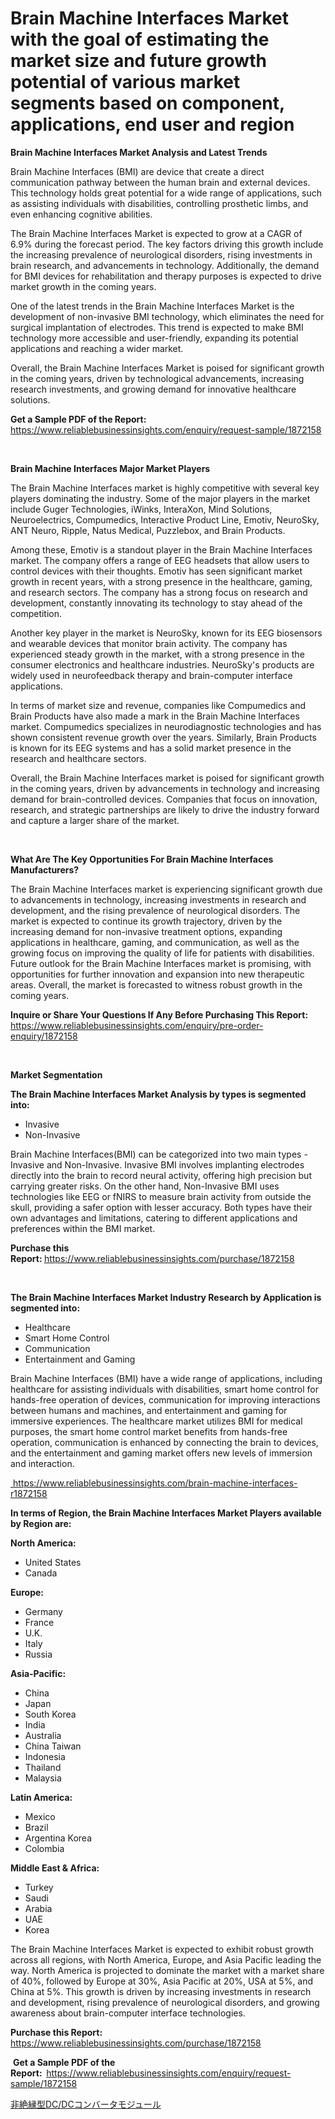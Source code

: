 <p><h1>Brain Machine Interfaces Market with the goal of estimating the market size and future growth potential of various market segments based on component, applications, end user and region</h1></p><p><strong>Brain Machine Interfaces Market Analysis and Latest Trends</strong></p>
<p><p>Brain Machine Interfaces (BMI) are device that create a direct communication pathway between the human brain and external devices. This technology holds great potential for a wide range of applications, such as assisting individuals with disabilities, controlling prosthetic limbs, and even enhancing cognitive abilities.</p><p>The Brain Machine Interfaces Market is expected to grow at a CAGR of 6.9% during the forecast period. The key factors driving this growth include the increasing prevalence of neurological disorders, rising investments in brain research, and advancements in technology. Additionally, the demand for BMI devices for rehabilitation and therapy purposes is expected to drive market growth in the coming years.</p><p>One of the latest trends in the Brain Machine Interfaces Market is the development of non-invasive BMI technology, which eliminates the need for surgical implantation of electrodes. This trend is expected to make BMI technology more accessible and user-friendly, expanding its potential applications and reaching a wider market.</p><p>Overall, the Brain Machine Interfaces Market is poised for significant growth in the coming years, driven by technological advancements, increasing research investments, and growing demand for innovative healthcare solutions.</p></p>
<p><strong>Get a Sample PDF of the Report:&nbsp;</strong> <a href="https://www.reliablebusinessinsights.com/enquiry/request-sample/1872158">https://www.reliablebusinessinsights.com/enquiry/request-sample/1872158</a></p>
<p>&nbsp;</p>
<p><strong>Brain Machine Interfaces Major Market Players</strong></p>
<p><p>The Brain Machine Interfaces market is highly competitive with several key players dominating the industry. Some of the major players in the market include Guger Technologies, iWinks, InteraXon, Mind Solutions, Neuroelectrics, Compumedics, Interactive Product Line, Emotiv, NeuroSky, ANT Neuro, Ripple, Natus Medical, Puzzlebox, and Brain Products.</p><p>Among these, Emotiv is a standout player in the Brain Machine Interfaces market. The company offers a range of EEG headsets that allow users to control devices with their thoughts. Emotiv has seen significant market growth in recent years, with a strong presence in the healthcare, gaming, and research sectors. The company has a strong focus on research and development, constantly innovating its technology to stay ahead of the competition.</p><p>Another key player in the market is NeuroSky, known for its EEG biosensors and wearable devices that monitor brain activity. The company has experienced steady growth in the market, with a strong presence in the consumer electronics and healthcare industries. NeuroSky's products are widely used in neurofeedback therapy and brain-computer interface applications.</p><p>In terms of market size and revenue, companies like Compumedics and Brain Products have also made a mark in the Brain Machine Interfaces market. Compumedics specializes in neurodiagnostic technologies and has shown consistent revenue growth over the years. Similarly, Brain Products is known for its EEG systems and has a solid market presence in the research and healthcare sectors.</p><p>Overall, the Brain Machine Interfaces market is poised for significant growth in the coming years, driven by advancements in technology and increasing demand for brain-controlled devices. Companies that focus on innovation, research, and strategic partnerships are likely to drive the industry forward and capture a larger share of the market.</p></p>
<p>&nbsp;</p>
<p><strong>What Are The Key Opportunities For Brain Machine Interfaces Manufacturers?</strong></p>
<p><p>The Brain Machine Interfaces market is experiencing significant growth due to advancements in technology, increasing investments in research and development, and the rising prevalence of neurological disorders. The market is expected to continue its growth trajectory, driven by the increasing demand for non-invasive treatment options, expanding applications in healthcare, gaming, and communication, as well as the growing focus on improving the quality of life for patients with disabilities. Future outlook for the Brain Machine Interfaces market is promising, with opportunities for further innovation and expansion into new therapeutic areas. Overall, the market is forecasted to witness robust growth in the coming years.</p></p>
<p><strong>Inquire or Share Your Questions If Any Before Purchasing This Report:</strong> <a href="https://www.reliablebusinessinsights.com/enquiry/pre-order-enquiry/1872158">https://www.reliablebusinessinsights.com/enquiry/pre-order-enquiry/1872158</a></p>
<p>&nbsp;</p>
<p><strong>Market Segmentation</strong></p>
<p><strong>The Brain Machine Interfaces Market Analysis by types is segmented into:</strong></p>
<p><ul><li>Invasive</li><li>Non-Invasive</li></ul></p>
<p><p>Brain Machine Interfaces(BMI) can be categorized into two main types - Invasive and Non-Invasive. Invasive BMI involves implanting electrodes directly into the brain to record neural activity, offering high precision but carrying greater risks. On the other hand, Non-Invasive BMI uses technologies like EEG or fNIRS to measure brain activity from outside the skull, providing a safer option with lesser accuracy. Both types have their own advantages and limitations, catering to different applications and preferences within the BMI market.</p></p>
<p><strong>Purchase this Report:&nbsp;</strong><a href="https://www.reliablebusinessinsights.com/purchase/1872158">https://www.reliablebusinessinsights.com/purchase/1872158</a></p>
<p>&nbsp;</p>
<p><strong>The Brain Machine Interfaces Market Industry Research by Application is segmented into:</strong></p>
<p><ul><li>Healthcare</li><li>Smart Home Control</li><li>Communication</li><li>Entertainment and Gaming</li></ul></p>
<p><p>Brain Machine Interfaces (BMI) have a wide range of applications, including healthcare for assisting individuals with disabilities, smart home control for hands-free operation of devices, communication for improving interactions between humans and machines, and entertainment and gaming for immersive experiences. The healthcare market utilizes BMI for medical purposes, the smart home control market benefits from hands-free operation, communication is enhanced by connecting the brain to devices, and the entertainment and gaming market offers new levels of immersion and interaction.</p></p>
<p><a href="https://www.reliablebusinessinsights.com/brain-machine-interfaces-r1872158">&nbsp;https://www.reliablebusinessinsights.com/brain-machine-interfaces-r1872158</a></p>
<p><strong>In terms of Region, the Brain Machine Interfaces Market Players available by Region are:</strong></p>
<p>
    <p> <strong> North America: </strong>
        <ul>
            <li>United States</li>
            <li>Canada</li>
        </ul>
        </p> 
    <p> <strong> Europe: </strong>
        <ul>
            <li>Germany</li>
            <li>France</li>
            <li>U.K.</li>
            <li>Italy</li>
            <li>Russia</li>
        </ul>
        </p> 
    <p> <strong> Asia-Pacific: </strong>
        <ul>
            <li>China</li>
            <li>Japan</li>
            <li>South Korea</li>
            <li>India</li>
            <li>Australia</li>
            <li>China Taiwan</li>
            <li>Indonesia</li>
            <li>Thailand</li>
            <li>Malaysia</li>
        </ul>
        </p> 
    <p> <strong> Latin America: </strong>
        <ul>
            <li>Mexico</li>
            <li>Brazil</li>
            <li>Argentina Korea</li>
            <li>Colombia</li>
        </ul>
        </p> 
    <p> <strong> Middle East & Africa: </strong>
        <ul>
            <li>Turkey</li>
            <li>Saudi</li>
            <li>Arabia</li>
            <li>UAE</li>
            <li>Korea</li>
        </ul>
    </p>
    </p>
<p><p>The Brain Machine Interfaces Market is expected to exhibit robust growth across all regions, with North America, Europe, and Asia Pacific leading the way. North America is projected to dominate the market with a market share of 40%, followed by Europe at 30%, Asia Pacific at 20%, USA at 5%, and China at 5%. This growth is driven by increasing investments in research and development, rising prevalence of neurological disorders, and growing awareness about brain-computer interface technologies.</p></p>
<p><strong>Purchase this Report: </strong><a href="https://www.reliablebusinessinsights.com/purchase/1872158">https://www.reliablebusinessinsights.com/purchase/1872158</a></p>
<p>&nbsp;<strong>Get a Sample PDF of the Report:&nbsp;&nbsp;</strong><a href="https://www.reliablebusinessinsights.com/enquiry/request-sample/1872158">https://www.reliablebusinessinsights.com/enquiry/request-sample/1872158</a></p>
<p><strong></strong></p>
<p><p><a href="https://medium.com/@abdielkilback/%E6%AC%A1%E3%81%AE%E6%96%87%E7%AB%A0%E3%82%92%E6%97%A5%E6%9C%AC%E8%AA%9E%E3%81%AB%E7%BF%BB%E8%A8%B3%E3%81%97%E3%81%A6%E3%81%8F%E3%81%A0%E3%81%95%E3%81%84-%E8%A3%BD%E5%93%81%E3%82%BF%E3%82%A4%E3%83%97-%E3%82%A2%E3%83%97%E3%83%AA%E3%82%B1%E3%83%BC%E3%82%B7%E3%83%A7%E3%83%B3-%E5%9C%B0%E5%9F%9F%E5%88%A5%E3%81%AB%E5%88%86%E6%9E%90%E3%81%97%E3%81%9F-%E4%B8%96%E7%95%8C%E3%81%AE%E9%9D%9E%E7%B5%B6%E7%B8%81dc-dc%E3%82%B3%E3%83%B3%E3%83%90%E3%83%BC%E3%82%BF%E3%83%BC%E3%83%A2%E3%82%B8%E3%83%A5%E3%83%BC%E3%83%AB%E5%B8%82%E5%A0%B4%E8%A6%8F%E6%A8%A1%E3%81%A8%E3%82%B7%E3%82%A7%E3%82%A2%E3%81%AE%E4%BA%88%E6%B8%AC-2024%E5%B9%B4-2031%E5%B9%B4-b3d2ba06c60e">非絶縁型DC/DCコンバータモジュール</a></p></p>